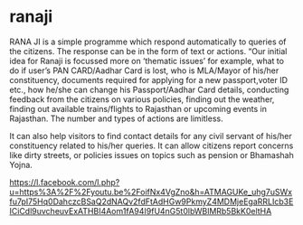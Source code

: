 # ranaji
RANA JI is a simple programme which respond automatically to queries of the citizens.
The response can be in the form of text or actions. “Our initial idea for Ranaji is focussed more on ‘thematic issues’ for example, what to do if user’s PAN CARD/Aadhar Card is lost, who is MLA/Mayor of his/her constituency, documents required for applying for a new passport,voter ID etc., how he/she can change his Passport/Aadhar Card details, conducting feedback from the citizens on various policies, finding out the weather, finding out available trains/flights to Rajasthan or upcoming events in Rajasthan. The number and types of actions are limitless.

It can also help visitors to find contact details for any civil servant of his/her constituency related to his/her queries.
It can allow citizens report concerns like dirty streets, or policies issues on topics such as pension or Bhamashah Yojna.

https://l.facebook.com/l.php?u=https%3A%2F%2Fyoutu.be%2FoifNx4VgZno&h=ATMAGUKe_uhg7uSWxfu7pI75Hq0DahczcBSaQ2dNAQv2fdFtAdHGw9PkmyZ4MDMjeEgaRRLIcb3EICiCdl9uvcheuvExATHBI4Aom1fA94I9fU4nG5t0lbWBlMRb5BkK0eltHA
